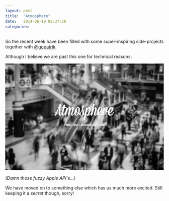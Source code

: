 ```yaml
---
layout: post
title:  "Atmosphere"
date:   2014-06-19 02:37:58
categories:
---
```


So the recent week have been filled with some super-inspiring side-projects together with <a href="https://twitter.com/gopatrik">@gopatrik</a>. 

Although I believe we are past this one for technical reasons: 


<a class="lightbox" href="/blogassets/AtmosphereUpdate.jpg">
    <img class="blogImage" src="/blogassets/Atmosphere.jpg" alt=""/>
</a>

_(Damn those fuzzy Apple API's...)_


We have moved on to something else which has us much more excited. Still keeping it a _secret_ though, sorry!